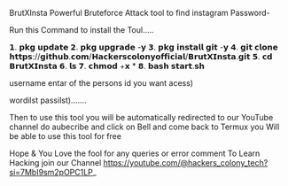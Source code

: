 BrutXInsta Powerful Bruteforce Attack tool to find instagram Password-

Run this Command to install the Toul.....
 
𝟭. 𝗽𝗸𝗴 𝘂𝗽𝗱𝗮𝘁𝗲 
𝟮. 𝗽𝗸𝗴 𝘂𝗽𝗴𝗿𝗮𝗱𝗲 -𝘆 
𝟯. 𝗽𝗸𝗴 𝗶𝗻𝘀𝘁𝗮𝗹𝗹 𝗴𝗶𝘁 -𝘆 
𝟰. 𝗴𝗶𝘁 𝗰𝗹𝗼𝗻𝗲 𝗵𝘁𝘁𝗽𝘀://𝗴𝗶𝘁𝗵𝘂𝗯.𝗰𝗼𝗺/𝗛𝗮𝗰𝗸𝗲𝗿𝘀𝗰𝗼𝗹𝗼𝗻𝘆𝗼𝗳𝗳𝗶𝗰𝗶𝗮𝗹/𝗕𝗿𝘂𝘁𝗫𝗜𝗻𝘀𝘁𝗮.𝗴𝗶𝘁
𝟱. 𝗰𝗱 𝗕𝗿𝘂𝘁𝗫𝗜𝗻𝘀𝘁𝗮
𝟲. 𝗹𝘀
𝟳. 𝗰𝗵𝗺𝗼𝗱 +𝘅 *
𝟴. 𝗯𝗮𝘀𝗵 𝘀𝘁𝗮𝗿𝘁.𝘀𝗵

username entar of the persons id you want acess)

wordilst passilst).......

Then to use this tool you will be automatically redirected to our YouTube channel do aubecribe and click on Bell and come back to Termux you Will be able to use this tool for free

Hope & You Love the fool for any queries or error comment To Learn Hacking join our Channel
https://youtube.com/@hackers_colony_tech?si=7MbI9sm2pOPC1LP_
